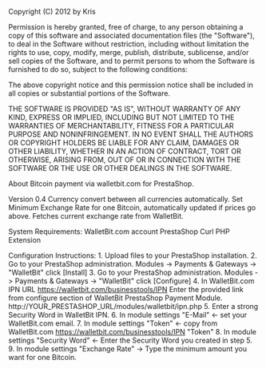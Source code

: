 Copyright (C) 2012 by Kris

Permission is hereby granted, free of charge, to any person obtaining a copy
of this software and associated documentation files (the "Software"), to deal
in the Software without restriction, including without limitation the rights
to use, copy, modify, merge, publish, distribute, sublicense, and/or sell
copies of the Software, and to permit persons to whom the Software is
furnished to do so, subject to the following conditions:

The above copyright notice and this permission notice shall be included in
all copies or substantial portions of the Software.

THE SOFTWARE IS PROVIDED "AS IS", WITHOUT WARRANTY OF ANY KIND, EXPRESS OR
IMPLIED, INCLUDING BUT NOT LIMITED TO THE WARRANTIES OF MERCHANTABILITY,
FITNESS FOR A PARTICULAR PURPOSE AND NONINFRINGEMENT. IN NO EVENT SHALL THE
AUTHORS OR COPYRIGHT HOLDERS BE LIABLE FOR ANY CLAIM, DAMAGES OR OTHER
LIABILITY, WHETHER IN AN ACTION OF CONTRACT, TORT OR OTHERWISE, ARISING FROM,
OUT OF OR IN CONNECTION WITH THE SOFTWARE OR THE USE OR OTHER DEALINGS IN
THE SOFTWARE.

About
	Bitcoin payment via walletbit.com for PrestaShop.

Version 0.4
	Currency convert between all currencies automatically.
	Set Minimum Exchange Rate for one Bitcoin, automatically updated if prices go above.
	Fetches current exchange rate from WalletBit.
	
System Requirements:
	WalletBit.com account
	PrestaShop
	Curl PHP Extension
  
Configuration Instructions:
	1. Upload files to your PrestaShop installation.
	2. Go to your PrestaShop administration. Modules -> Payments & Gateways -> "WalletBit" click [Install]
	3. Go to your PrestaShop administration. Modules -> Payments & Gateways -> "WalletBit" click [Configure]
	4. In WalletBit.com IPN URL https://walletbit.com/businesstools/IPN Enter the provided link from configure section of WalletBit PrestaShop Payment Module. http://YOUR_PRESTASHOP_URL/modules/walletbit/ipn.php
	5. Enter a strong Security Word in WalletBit IPN.
	6. In module settings "E-Mail" <- set your WalletBit.com email.
	7. In module settings "Token" <- copy from WalletBit.com https://walletbit.com/businesstools/IPN "Token"
	8. In module settings "Security Word" <- Enter the Security Word you created in step 5.
	9. In module settings "Exchange Rate" -> Type the minimum amount you want for one Bitcoin.